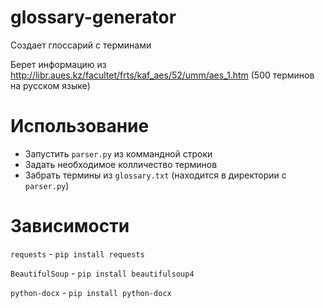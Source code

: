 # glossary-generator
Создает глоссарий с терминами

Берет информацию из http://libr.aues.kz/facultet/frts/kaf_aes/52/umm/aes_1.htm (500 терминов на русском языке)

# Использование
- Запустить `parser.py` из коммандной строки
- Задать необходимое колличество терминов
- Забрать термины из `glossary.txt` (находится в директории с `parser.py`)

# Зависимости
`requests` - `pip install requests`

`BeautifulSoup` - `pip install beautifulsoup4`

 `python-docx` - `pip install python-docx`
